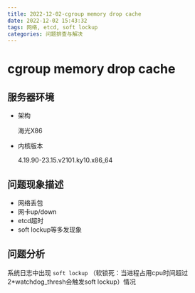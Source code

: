 ```yaml
---
title: 2022-12-02-cgroup memory drop cache
date: 2022-12-02 15:43:32
tags: 网络, etcd, soft lockup
categories: 问题排查与解决
---
```


# cgroup memory drop cache

## 服务器环境

- 架构

  海光X86

- 内核版本

  4.19.90-23.15.v2101.ky10.x86_64

<!--more-->

## 问题现象描述

- 网络丢包
- 网卡up/down
- etcd超时
- soft lockup等多发现象



## 问题分析

系统日志中出现 `soft lockup` （软锁死：当进程占用cpu时间超过2*watchdog_thresh会触发soft lockup）情况